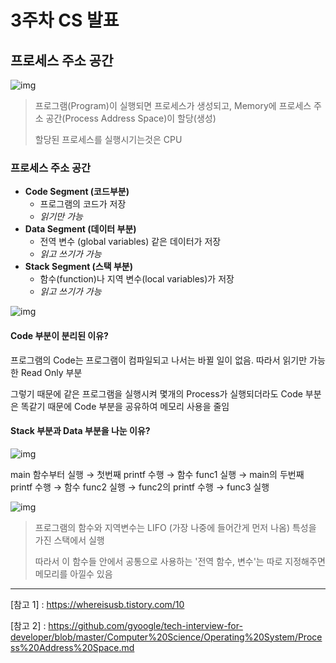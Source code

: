 # 3주차 CS 발표

## 프로세스 주소 공간

![img](https://t1.daumcdn.net/cfile/tistory/2774164658F1B77811)

> 프로그램(Program)이 실행되면 프로세스가 생성되고, Memory에 프로세스 주소 공간(Process Address Space)이 할당(생성)
>
> 할당된 프로세스를 실행시기는것은 CPU



### 프로세스 주소 공간

- **Code Segment (코드부분)**
  - 프로그램의 코드가 저장
  - *읽기만 가능*
- **Data Segment (데이터 부분)**
  - 전역 변수 (global variables) 같은 데이터가 저장
  - *읽고 쓰기가 가능*
- **Stack Segment (스택 부분)**
  - 함수(function)나 지역 변수(local variables)가 저장
  - *읽고 쓰기가 가능*

![img](https://t1.daumcdn.net/cfile/tistory/2630233C58F1BB1234)



#### Code 부분이 분리된 이유?

프로그램의 Code는 프로그램이 컴파일되고 나서는 바뀔 일이 없음. 따라서 읽기만 가능한 Read Only 부분 

그렇기 때문에 같은 프로그램을 실행시켜 몇개의 Process가 실행되더라도 Code 부분은 똑같기 때문에 Code 부분을 공유하여 메모리 사용을 줄임



#### Stack 부분과 Data 부분을 나눈 이유?

![img](https://t1.daumcdn.net/cfile/tistory/2174013858F1BED70A)

main 함수부터 실행 → 첫번째 printf 수행 → 함수 func1 실행 → main의 두번째 printf 수행 → 함수 func2 실행 → func2의 printf 수행 → func3 실행

![img](https://t1.daumcdn.net/cfile/tistory/2630833B58F1C0363A)



> 프로그램의 함수와 지역변수는  LIFO (가장 나중에 들어간게 먼저 나옴) 특성을 가진 스택에서 실행
>
> 따라서 이 함수들 안에서 공통으로 사용하는 '전역 함수, 변수'는 따로 지정해주면 메모리를 아낄수 있음

---

[참고 1] : <https://whereisusb.tistory.com/10>

[참고 2] : <https://github.com/gyoogle/tech-interview-for-developer/blob/master/Computer%20Science/Operating%20System/Process%20Address%20Space.md>
